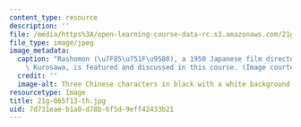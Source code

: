 ```yaml
---
content_type: resource
description: ''
file: /media/https%3A/open-learning-course-data-rc.s3.amazonaws.com/21g-065-japanese-literature-and-cinema-fall-2013/7d731eaeb1a0d78b6f5d9eff42433b21_21g-065f13-th.jpg
file_type: image/jpeg
image_metadata:
  caption: "Rashomon (\u7F85\u751F\u9580), a 1950 Japanese film directed by Akira\
    \ Kurosawa, is featured and discussed in this course. (Image courtesy of MIT OpenCourseWare.)"
  credit: ''
  image-alt: Three Chinese characters in black with a white background
resourcetype: Image
title: 21g-065f13-th.jpg
uid: 7d731eae-b1a0-d78b-6f5d-9eff42433b21
---
```

